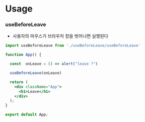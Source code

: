 # Usage


### useBeforeLeave

- 사용자의 마우스가 브라우저 창을 벗어나면 실행된다

```jsx
import useBeforeLeave from './useBeforeLeave/useBeforeLeave'

function App() {

  const  onLeave = () => alert("leave ?")

  useBeforeLeave(onLeave)

  return (
    <div className="App">
      <h1>Leave</h1>
    </div>
  );
}

export default App;



```